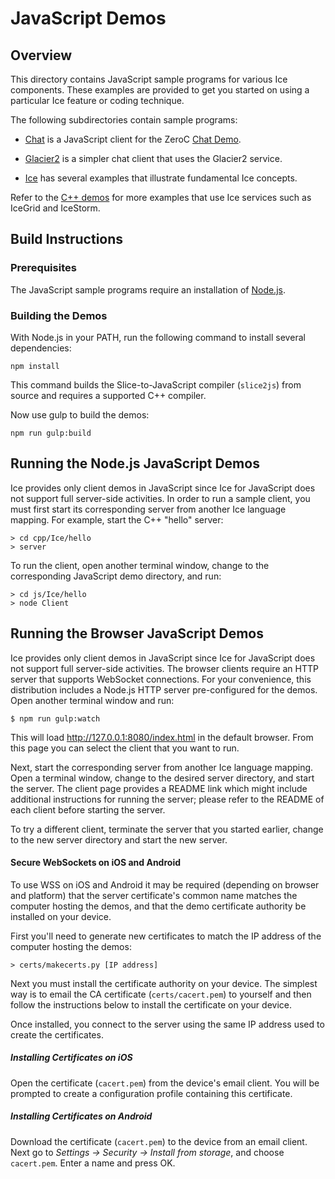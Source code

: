 # JavaScript Demos

## Overview

This directory contains JavaScript sample programs for various Ice components. These
examples are provided to get you started on using a particular Ice feature or coding
technique.

The following subdirectories contain sample programs:

- [Chat](./Chat) is a JavaScript client for the ZeroC [Chat Demo][1].

- [Glacier2](./Glacier2) is a simpler chat client that uses the Glacier2 service.

- [Ice](./Ice) has several examples that illustrate fundamental Ice concepts.

Refer to the [C++ demos](../cpp) for more examples that use Ice services
such as IceGrid and IceStorm.

## Build Instructions

### Prerequisites

The JavaScript sample programs require an installation of [Node.js][2].

### Building the Demos

With Node.js in your PATH, run the following command to install several
dependencies:

    npm install

This command builds the Slice-to-JavaScript compiler (`slice2js`) from
source and requires a supported C++ compiler.

Now use gulp to build the demos:

    npm run gulp:build

## Running the Node.js JavaScript Demos

Ice provides only client demos in JavaScript since Ice for JavaScript does not support
full server-side activities. In order to run a sample client, you must first start its
corresponding server from another Ice language mapping. For example, start the C++
"hello" server:

    > cd cpp/Ice/hello
    > server

To run the client, open another terminal window, change to the corresponding
JavaScript demo directory, and run:

    > cd js/Ice/hello
    > node Client

## Running the Browser JavaScript Demos

Ice provides only client demos in JavaScript since Ice for JavaScript does not support
full server-side activities. The browser clients require an HTTP server that supports
WebSocket connections. For your convenience, this distribution includes a Node.js
HTTP server pre-configured for the demos. Open another terminal window and run:

    $ npm run gulp:watch

This will load http://127.0.0.1:8080/index.html in the default browser. From this page
you can select the client that you want to run.

Next, start the corresponding server from another Ice language mapping. Open a
terminal window, change to the desired server directory, and start the server. The
client page provides a README link which might include additional instructions for
running the server; please refer to the README of each client before starting the
server.

To try a different client, terminate the server that you started earlier, change
to the new server directory and start the new server.

#### Secure WebSockets on iOS and Android

To use WSS on iOS and Android it may be required (depending on browser and
platform) that the server certificate's common name matches the computer hosting
the demos, and that the demo certificate authority be installed on your device.

First you'll need to generate new certificates to match the IP address of the
computer hosting the demos:

    > certs/makecerts.py [IP address]

Next you must install the certificate authority on your device. The simplest way
is to email the CA certificate (`certs/cacert.pem`) to yourself and then follow
the instructions below to install the certificate on your device.

Once installed, you connect to the server using the same IP address used to
create the certificates.

##### Installing Certificates on iOS

Open the certificate (`cacert.pem`) from the device's email client. You
will be prompted to create a configuration profile containing this certificate.

##### Installing Certificates on Android

Download the certificate (`cacert.pem`) to the device from an email client.
Next go to _Settings -> Security -> Install from storage_, and choose
`cacert.pem`. Enter a name and press OK.

[1]: https://zeroc.com/chat/index.html
[2]: http://nodejs.org
